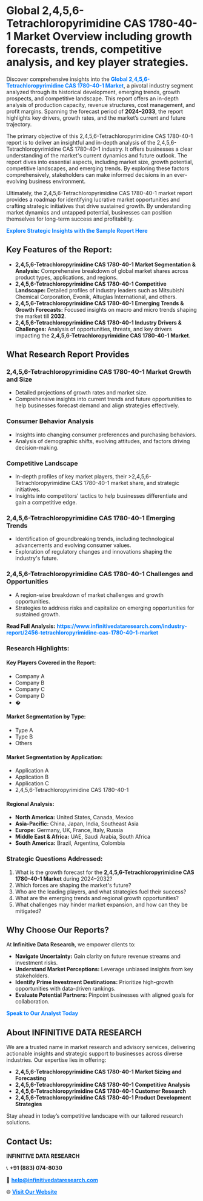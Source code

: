 <h1>Global 2,4,5,6-Tetrachloropyrimidine CAS 1780-40-1 Market Overview including growth forecasts, trends, competitive analysis, and key player strategies.</h1>
<p>
Discover comprehensive insights into the 
<a href="https://www.infinitivedataresearch.com/industry-report/2456-tetrachloropyrimidine-cas-1780-40-1-market" rel="dofollow" style="color: #007BFF; text-decoration: none;"><strong>Global 2,4,5,6-Tetrachloropyrimidine CAS 1780-40-1 Market</strong></a>, a pivotal industry segment analyzed through its historical development, emerging trends, growth prospects, and competitive landscape. This report offers an in-depth analysis of production capacity, revenue structures, cost management, and profit margins. Spanning the forecast period of <strong>2024–2033</strong>, the report highlights key drivers, growth rates, and the market’s current and future trajectory.
</p>
<p>
The primary objective of this 2,4,5,6-Tetrachloropyrimidine CAS 1780-40-1 report is to deliver an insightful and in-depth analysis of the 2,4,5,6-Tetrachloropyrimidine CAS 1780-40-1 industry. It offers businesses a clear understanding of the market's current dynamics and future outlook. The report dives into essential aspects, including market size, growth potential, competitive landscapes, and emerging trends. By exploring these factors comprehensively, stakeholders can make informed decisions in an ever-evolving business environment.
</p>
<p>
Ultimately, the 2,4,5,6-Tetrachloropyrimidine CAS 1780-40-1 market report provides a roadmap for identifying lucrative market opportunities and crafting strategic initiatives that drive sustained growth. By understanding market dynamics and untapped potential, businesses can position themselves for long-term success and profitability.
</p>
<p>
<a href="https://www.infinitivedataresearch.com/request-sample/reportId=102119" style="color: #007BFF; text-decoration: none;"><strong>Explore Strategic Insights with the Sample Report Here</strong></a>
</p>

<h2>Key Features of the Report:</h2>
<ul>
<li><strong>2,4,5,6-Tetrachloropyrimidine CAS 1780-40-1 Market Segmentation & Analysis:</strong> Comprehensive breakdown of global market shares across product types, applications, and regions.</li>
<li><strong>2,4,5,6-Tetrachloropyrimidine CAS 1780-40-1 Competitive Landscape:</strong> Detailed profiles of industry leaders such as Mitsubishi Chemical Corporation, Evonik, Altuglas International, and others.</li>
<li><strong>2,4,5,6-Tetrachloropyrimidine CAS 1780-40-1 Emerging Trends & Growth Forecasts:</strong> Focused insights on macro and micro trends shaping the market till <strong>2032</strong>.</li>
<li><strong>2,4,5,6-Tetrachloropyrimidine CAS 1780-40-1 Industry Drivers & Challenges:</strong> Analysis of opportunities, threats, and key drivers impacting the <strong>2,4,5,6-Tetrachloropyrimidine CAS 1780-40-1 Market</strong>.</li>
</ul>

<h2>What Research Report Provides</h2>
<h3>2,4,5,6-Tetrachloropyrimidine CAS 1780-40-1 Market Growth and Size</h3>
<ul>
<li>Detailed projections of growth rates and market size.</li>
<li>Comprehensive insights into current trends and future opportunities to help businesses forecast demand and align strategies effectively.</li>
</ul>

<h3>Consumer Behavior Analysis</h3>
<ul>
<li>Insights into changing consumer preferences and purchasing behaviors.</li>
<li>Analysis of demographic shifts, evolving attitudes, and factors driving decision-making.</li>
</ul>

<h3>Competitive Landscape</h3>
<ul>
<li>In-depth profiles of key market players, their >2,4,5,6-Tetrachloropyrimidine CAS 1780-40-1 market share, and strategic initiatives.</li>
<li>Insights into competitors' tactics to help businesses differentiate and gain a competitive edge.</li>
</ul>

<h3>2,4,5,6-Tetrachloropyrimidine CAS 1780-40-1 Emerging Trends</h3>
<ul>
<li>Identification of groundbreaking trends, including technological advancements and evolving consumer values.</li>
<li>Exploration of regulatory changes and innovations shaping the industry's future.</li>
</ul>

<h3>2,4,5,6-Tetrachloropyrimidine CAS 1780-40-1 Challenges and Opportunities</h3>
<ul>
<li>A region-wise breakdown of market challenges and growth opportunities.</li>
<li>Strategies to address risks and capitalize on emerging opportunities for sustained growth.</li>
</ul>
<p><strong>Read Full Analysis:</strong> <a href="https://www.infinitivedataresearch.com/industry-report/2456-tetrachloropyrimidine-cas-1780-40-1-market" rel="dofollow" style="color: #007BFF; text-decoration: none;"><strong>https://www.infinitivedataresearch.com/industry-report/2456-tetrachloropyrimidine-cas-1780-40-1-market</strong></a></p>
<h3>Research Highlights:</h3>
<h4>Key Players Covered in the Report:</h4>
<ul><li>Company A</li><li>Company B</li><li>Company C</li><li>Company D</li><li>�</li></ul>
<h4>Market Segmentation by Type:</h4>
<ul><li>Type A</li><li>Type B</li><li>Others</li></ul>
<h4>Market Segmentation by Application:</h4>
<ul><li>Application A</li><li>Application B</li><li>Application C</li><li>2,4,5,6-Tetrachloropyrimidine CAS 1780-40-1</li></ul>

<h4>Regional Analysis:</h4>
<ul>
<li><strong>North America:</strong> United States, Canada, Mexico</li>
<li><strong>Asia-Pacific:</strong> China, Japan, India, Southeast Asia</li>
<li><strong>Europe:</strong> Germany, UK, France, Italy, Russia</li>
<li><strong>Middle East & Africa:</strong> UAE, Saudi Arabia, South Africa</li>
<li><strong>South America:</strong> Brazil, Argentina, Colombia</li>
</ul>

<h3>Strategic Questions Addressed:</h3>
<ol>
<li>What is the growth forecast for the <strong>2,4,5,6-Tetrachloropyrimidine CAS 1780-40-1 Market</strong> during 2024–2032?</li>
<li>Which forces are shaping the market's future?</li>
<li>Who are the leading players, and what strategies fuel their success?</li>
<li>What are the emerging trends and regional growth opportunities?</li>
<li>What challenges may hinder market expansion, and how can they be mitigated?</li>
</ol>

<h2>Why Choose Our Reports?</h2>
<p>At <strong>Infinitive Data Research</strong>, we empower clients to:</p>
<ul>
<li><strong>Navigate Uncertainty:</strong> Gain clarity on future revenue streams and investment risks.</li>
<li><strong>Understand Market Perceptions:</strong> Leverage unbiased insights from key stakeholders.</li>
<li><strong>Identify Prime Investment Destinations:</strong> Prioritize high-growth opportunities with data-driven rankings.</li>
<li><strong>Evaluate Potential Partners:</strong> Pinpoint businesses with aligned goals for collaboration.</li>
</ul>
<p><a href="https://www.infinitivedataresearch.com/industry-report/2456-tetrachloropyrimidine-cas-1780-40-1-market" rel="dofollow" style="color: #007BFF; text-decoration: none;"><strong>Speak to Our Analyst Today</strong></a></p>

<h2>About INFINITIVE DATA RESEARCH</h2>
<p>We are a trusted name in market research and advisory services, delivering actionable insights and strategic support to businesses across diverse industries. Our expertise lies in offering:</p>
<ul>
<li><strong>2,4,5,6-Tetrachloropyrimidine CAS 1780-40-1 Market Sizing and Forecasting</strong></li>
<li><strong>2,4,5,6-Tetrachloropyrimidine CAS 1780-40-1 Competitive Analysis</strong></li>
<li><strong>2,4,5,6-Tetrachloropyrimidine CAS 1780-40-1 Customer Research</strong></li>
<li><strong>2,4,5,6-Tetrachloropyrimidine CAS 1780-40-1 Product Development Strategies</strong></li>
</ul>
<p>Stay ahead in today’s competitive landscape with our tailored research solutions.</p>

<h2>Contact Us:</h2>
<p><strong>INFINITIVE DATA RESEARCH</strong></p>
<p>📞 <strong>+91 (883) 074-8030</strong></p>
<p>📧 <strong><a href="mailto:help@infinitivedataresearch.com" style="color: #007BFF;">help@infinitivedataresearch.com</a></strong></p>
<p>🌐 <strong><a href="https://www.infinitivedataresearch.com" rel="dofollow" style="color: #007BFF;">Visit Our Website</a></strong></p>